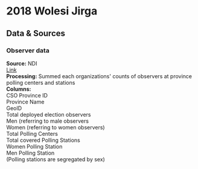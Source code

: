 # 2018 Wolesi Jirga

## Data & Sources

### Observer data

**Source:** NDI\
[Link](https://docs.google.com/spreadsheets/d/1N0_16dQyz17xitYTrGjQEMaEeLm4MgZH57eMBFSehN8/edit?usp=sharing)\
**Processing:** Summed each organizations' counts of observers at province polling centers and stations\
**Columns:**\
CSO Province ID\
Province Name\
GeoID\
Total deployed election observers\
Men (referring to male observers\
Women (referring to women observers)\
Total Polling Centers\
Total covered Polling Stations\
Women Polling Station\
Men Polling Station\
(Polling stations are segregated by sex)

